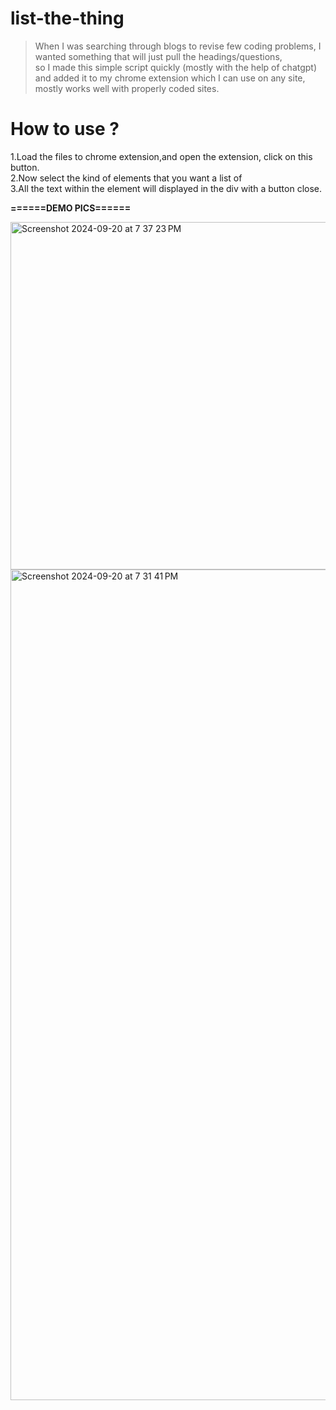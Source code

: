 # list-the-thing


>When I was searching through blogs to revise few coding problems, I wanted something that will just pull the headings/questions, \
>so I made this simple script quickly (mostly with the help of chatgpt) and added it to my chrome extension which I can use on any site, mostly works well with properly coded sites.


# How to use ?
1.Load the files to chrome extension,and open the extension, click on this button.\
2.Now select the kind of elements that you want a list of\
3.All the text within the element will displayed in the div with a button close.




**======DEMO PICS======**

<img width="556" alt="Screenshot 2024-09-20 at 7 37 23 PM" src="https://github.com/user-attachments/assets/e5ea284e-260f-4de4-8acf-6bc2741b229f">

<img width="1329" alt="Screenshot 2024-09-20 at 7 31 41 PM" src="https://github.com/user-attachments/assets/992689ff-d97e-49fa-a13c-337b519ae766">
